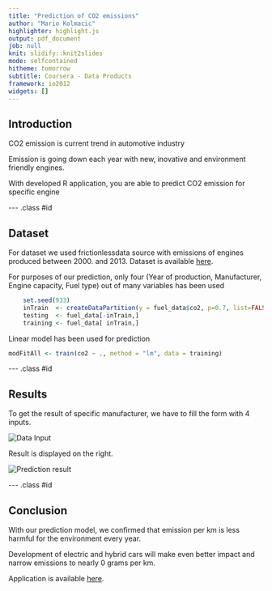 ```yaml
---
title: "Prediction of CO2 emissions"
author: "Mario Kolmacic"
highlighter: highlight.js
output: pdf_document
job: null
knit: slidify::knit2slides
mode: selfcontained
hitheme: tomorrow
subtitle: Coursera - Data Products
framework: io2012
widgets: []
---
```


## Introduction


CO2 emission is current trend in automotive industry

Emission is going down each year with new, inovative and environment friendly engines.

With developed R application, you are able to predict CO2 emission for specific engine

--- .class #id

## Dataset

For dataset we used frictionlessdata source with emissions of engines produced between 2000. and 2013. Dataset is available [here](http://data.okfn.org/data/amercader/car-fuel-and-emissions).

For purposes of our prediction, only four (Year of production, Manufacturer, Engine capacity, Fuel type) out of many variables has been used

```r
    set.seed(933)
    inTrain  <- createDataPartition(y = fuel_data$co2, p=0.7, list=FALSE)
    testing  <- fuel_data[-inTrain,]
    training <- fuel_data[ inTrain,]
```

Linear model has been used for prediction

```r
modFitAll <- train(co2 ~ ., method = "lm", data = training)
```

--- .class #id

## Results

To get the result of specific manufacturer, we have to fill the form with 4 inputs.

![Data Input](https://s32.postimg.org/5ih6nelr9/Capture1.png)

Result is displayed on the right.

![Prediction result](https://s31.postimg.org/6j6g2thhn/Capture2.png)

--- .class #id

## Conclusion

With our prediction model, we confirmed that emission per km is less harmful for the environment every year.

Development of electric and hybrid cars will make even better impact and narrow emissions to nearly 0 grams per km.

Application is available [here](https://markolmac.shinyapps.io/data_products_project/).
